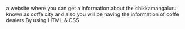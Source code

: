 a website where you can get a information about the chikkamangaluru known as coffe city and also you will be having the information of coffe dealers
 By using HTML & CSS
